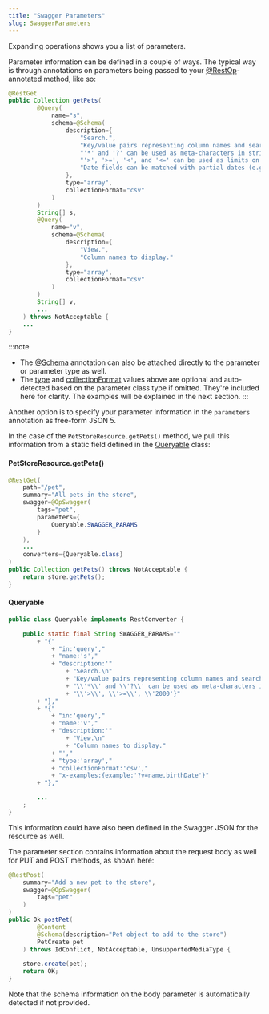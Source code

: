 ```yaml
---
title: "Swagger Parameters"
slug: SwaggerParameters
---
```


Expanding operations shows you a list of parameters.

Parameter information can be defined in a couple of ways.
The typical way is through annotations on parameters being passed to your <a href="/site/apidocs/org/apache/juneau/rest/annotation/RestOp.html" target="_blank">@RestOp</a>-annotated method, like so:

```java
@RestGet
public Collection getPets(
        @Query(
            name="s",
            schema=@Schema(
                description={
                    "Search.",
                    "Key/value pairs representing column names and search tokens.",
                    "'*' and '?' can be used as meta-characters in string fields.",
                    "'>', '>=', '<', and '<=' can be used as limits on numeric and date fields.",
                    "Date fields can be matched with partial dates (e.g. '2018' to match any date in the year 2018)."
                },
                type="array",
                collectionFormat="csv"
            )
        )
        String[] s,
        @Query(
            name="v",
            schema=@Schema(
                description={
                    "View.",
                    "Column names to display."
                },
                type="array",
                collectionFormat="csv"
            )
        )
        String[] v,
        ...
    ) throws NotAcceptable {
    ...
}
```

:::note
- The <a href="/site/apidocs/org/apache/juneau/annotation/Schema.html" target="_blank">@Schema</a> annotation can also be attached directly to the parameter or parameter type as well.
- The <a href="/site/apidocs/org/apache/juneau/annotation/Schema.html#type()" target="_blank">type</a> and <a href="/site/apidocs/org/apache/juneau/annotation/Schema.html#collectionFormat()" target="_blank">collectionFormat</a> values above are optional and auto-detected based on the parameter class type if omitted. They're included here for clarity. The examples will be explained in the next section.
:::

Another option is to specify your parameter information in the `parameters` annotation as free-form JSON 5.

In the case of the `PetStoreResource.getPets()` method, we pull this information from a static field defined in the <a href="/site/apidocs/org/apache/juneau/rest/converter/Queryable.html" target="_blank">Queryable</a> class:

#### PetStoreResource.getPets()

```java
@RestGet(
    path="/pet",
    summary="All pets in the store",
    swagger=@OpSwagger(
        tags="pet",
        parameters={
            Queryable.SWAGGER_PARAMS
        }
    ),
    ...
    converters={Queryable.class}
)
public Collection getPets() throws NotAcceptable {
    return store.getPets();
}
```

#### Queryable

```java
public class Queryable implements RestConverter {

    public static final String SWAGGER_PARAMS=""
        + "{"
            + "in:'query',"
            + "name:'s',"
            + "description:'"
                + "Search.\n"
                + "Key/value pairs representing column names and search tokens.\n"
                + "\\'*\\' and \\'?\\' can be used as meta-characters in string fields.\n"
                + "\\'>\\', \\'>=\\', \\'2000'}"
        + "},"
        + "{"
            + "in:'query',"
            + "name:'v',"
            + "description:'"
                + "View.\n"
                + "Column names to display."
            + "',"
            + "type:'array',"
            + "collectionFormat:'csv',"
            + "x-examples:{example:'?v=name,birthDate'}"
        + "},"

        ...
    ;
}
```

This information could have also been defined in the Swagger JSON for the resource as well.

The parameter section contains information about the request body as well for PUT and POST methods, as shown here:

```java
@RestPost(
    summary="Add a new pet to the store",
    swagger=@OpSwagger(
        tags="pet"
    )
)
public Ok postPet(
        @Content
        @Schema(description="Pet object to add to the store")
        PetCreate pet
    ) throws IdConflict, NotAcceptable, UnsupportedMediaType {

    store.create(pet);
    return OK;
}
```

Note that the schema information on the body parameter is automatically detected if not provided.
